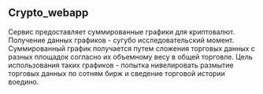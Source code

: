 ## Crypto_webapp

Сервис предоставляет суммированные графики для криптовалют. Получение данных графиков - сугубо исследовательский момент. 
Суммированный график получается путем сложения торговых данных с разных площадок согласно их объемному весу в общей торговле. Цель использования таких графиков - попытка нивелировать размытие торговых данных по сотням бирж и сведение торговой истории воедино. 

